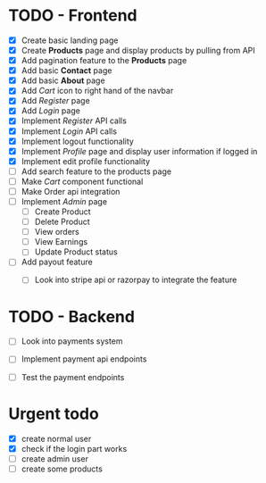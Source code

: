 # TODO - Frontend
  - [x] Create basic landing page
  - [x] Create **Products** page and display products by pulling from API
  - [x] Add pagination feature to the **Products** page
  - [x] Add basic **Contact** page
  - [x] Add basic **About** page
  - [x] Add *Cart* icon to right hand of the navbar
  - [x] Add *Register* page
  - [x] Add *Login* page
  - [x] Implement *Register* API calls
  - [x] Implement *Login* API calls
  - [x] Implement logout functionality
  - [x] Implement *Profile* page and display user information if logged in
  - [x] Implement edit profile functionality
  - [ ] Add search feature to the products page
  - [ ] Make *Cart* component functional
  - [ ] Make Order api integration
  - [ ] Implement *Admin* page
    - [ ] Create Product
    - [ ] Delete Product
    - [ ] View orders
    - [ ] View Earnings
    - [ ] Update Product status
  - [ ] Add payout feature
    - [ ] Look into stripe api or razorpay to integrate the feature


# TODO - Backend
  - [ ] Look into payments system
  - [ ] Implement payment api endpoints
  - [ ] Test the payment endpoints


# Urgent todo
- [x] create normal user
- [x] check if the login part works
- [ ] create admin user
- [ ] create some products